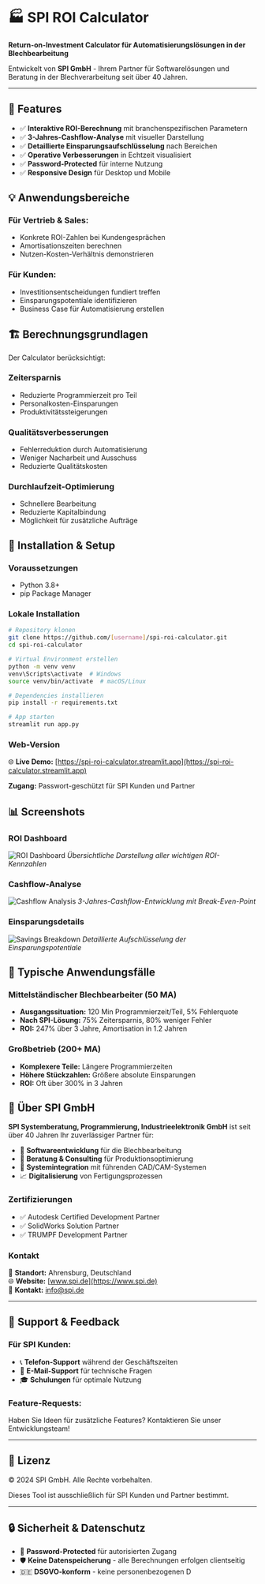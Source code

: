# 🏭 SPI ROI Calculator

**Return-on-Investment Calculator für Automatisierungslösungen in der Blechbearbeitung**

Entwickelt von **SPI GmbH** - Ihrem Partner für Softwarelösungen und Beratung in der Blechverarbeitung seit über 40 Jahren.

---

## 🚀 Features

- ✅ **Interaktive ROI-Berechnung** mit branchenspezifischen Parametern
- ✅ **3-Jahres-Cashflow-Analyse** mit visueller Darstellung  
- ✅ **Detaillierte Einsparungsaufschlüsselung** nach Bereichen
- ✅ **Operative Verbesserungen** in Echtzeit visualisiert
- ✅ **Password-Protected** für interne Nutzung
- ✅ **Responsive Design** für Desktop und Mobile

## 💡 Anwendungsbereiche

### Für Vertrieb & Sales:
- Konkrete ROI-Zahlen bei Kundengesprächen
- Amortisationszeiten berechnen
- Nutzen-Kosten-Verhältnis demonstrieren

### Für Kunden:
- Investitionsentscheidungen fundiert treffen
- Einsparungspotentiale identifizieren
- Business Case für Automatisierung erstellen

## 🏗️ Berechnungsgrundlagen

Der Calculator berücksichtigt:

### **Zeitersparnis**
- Reduzierte Programmierzeit pro Teil
- Personalkosten-Einsparungen
- Produktivitätssteigerungen

### **Qualitätsverbesserungen**
- Fehlerreduktion durch Automatisierung
- Weniger Nacharbeit und Ausschuss
- Reduzierte Qualitätskosten

### **Durchlaufzeit-Optimierung**
- Schnellere Bearbeitung
- Reduzierte Kapitalbindung
- Möglichkeit für zusätzliche Aufträge

## 🔧 Installation & Setup

### Voraussetzungen
- Python 3.8+
- pip Package Manager

### Lokale Installation
```bash
# Repository klonen
git clone https://github.com/[username]/spi-roi-calculator.git
cd spi-roi-calculator

# Virtual Environment erstellen
python -m venv venv
venv\Scripts\activate  # Windows
source venv/bin/activate  # macOS/Linux

# Dependencies installieren
pip install -r requirements.txt

# App starten
streamlit run app.py
```

### Web-Version
🌐 **Live Demo:** [https://spi-roi-calculator.streamlit.app](https://spi-roi-calculator.streamlit.app)

**Zugang:** Passwort-geschützt für SPI Kunden und Partner

## 📊 Screenshots

### ROI Dashboard
![ROI Dashboard](assets/dashboard-preview.png)
*Übersichtliche Darstellung aller wichtigen ROI-Kennzahlen*

### Cashflow-Analyse  
![Cashflow Analysis](assets/cashflow-preview.png)
*3-Jahres-Cashflow-Entwicklung mit Break-Even-Point*

### Einsparungsdetails
![Savings Breakdown](assets/savings-preview.png)
*Detaillierte Aufschlüsselung der Einsparungspotentiale*

## 🎯 Typische Anwendungsfälle

### **Mittelständischer Blechbearbeiter (50 MA)**
- **Ausgangssituation:** 120 Min Programmierzeit/Teil, 5% Fehlerquote
- **Nach SPI-Lösung:** 75% Zeitersparnis, 80% weniger Fehler
- **ROI:** 247% über 3 Jahre, Amortisation in 1.2 Jahren

### **Großbetrieb (200+ MA)**
- **Komplexere Teile:** Längere Programmierzeiten
- **Höhere Stückzahlen:** Größere absolute Einsparungen
- **ROI:** Oft über 300% in 3 Jahren

## 🏢 Über SPI GmbH

**SPI Systemberatung, Programmierung, Industrieelektronik GmbH** ist seit über 40 Jahren Ihr zuverlässiger Partner für:

- 🔧 **Softwareentwicklung** für die Blechbearbeitung
- 🤝 **Beratung & Consulting** für Produktionsoptimierung  
- 🔗 **Systemintegration** mit führenden CAD/CAM-Systemen
- 📈 **Digitalisierung** von Fertigungsprozessen

### Zertifizierungen
- ✅ Autodesk Certified Development Partner
- ✅ SolidWorks Solution Partner
- ✅ TRUMPF Development Partner

### Kontakt
📍 **Standort:** Ahrensburg, Deutschland  
🌐 **Website:** [www.spi.de](https://www.spi.de)  
📧 **Kontakt:** info@spi.de  

---

## 🤝 Support & Feedback

### Für SPI Kunden:
- 📞 **Telefon-Support** während der Geschäftszeiten
- 📧 **E-Mail-Support** für technische Fragen
- 🎓 **Schulungen** für optimale Nutzung

### Feature-Requests:
Haben Sie Ideen für zusätzliche Features? Kontaktieren Sie unser Entwicklungsteam!

---

## 📄 Lizenz

© 2024 SPI GmbH. Alle Rechte vorbehalten.

Dieses Tool ist ausschließlich für SPI Kunden und Partner bestimmt.

---

## 🔒 Sicherheit & Datenschutz

- 🔐 **Password-Protected** für autorisierten Zugang
- 🛡️ **Keine Datenspeicherung** - alle Berechnungen erfolgen clientseitig
- 🇩🇪 **DSGVO-konform** - keine personenbezogenen D